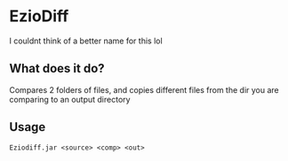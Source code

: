 # EzioDiff
I couldnt think of a better name for this lol
## What does it do?
Compares 2 folders of files, and copies different files from the dir you are comparing to an output directory
## Usage
```Eziodiff.jar <source> <comp> <out>```
